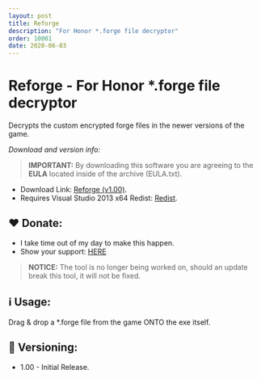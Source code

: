 ```yaml
---
layout: post
title: Reforge
description: "For Honor *.forge file decryptor"
order: 10001
date: 2020-06-03
---
```


# Reforge - For Honor *.forge file decryptor
Decrypts the custom encrypted forge files in the newer versions of the game.

_Download and version info:_

> **IMPORTANT:** By downloading this software you are agreeing to the **EULA** located inside of the archive (EULA.txt).

- Download Link: [Reforge (v1.00)](https://mega.nz/file/9EIkXCoQ#KL5Ru-qTdNZ3VmdzZulTvQ0KGcpJ6VBg8JZu87ETJ-o).
- Requires Visual Studio 2013 x64 Redist: [Redist](https://download.microsoft.com/download/0/5/6/056dcda9-d667-4e27-8001-8a0c6971d6b1/vcredist_x64.exe).

## ❤️ Donate:
- I take time out of my day to make this happen.
- Show your support: [HERE](https://dtzxporter.com/donate)

> **NOTICE:** The tool is no longer being worked on, should an update break this tool, it will not be fixed.

## ℹ️ Usage:
Drag & drop a *.forge file from the game ONTO the exe itself.

## 📌 Versioning:
- 1.00 - Initial Release.